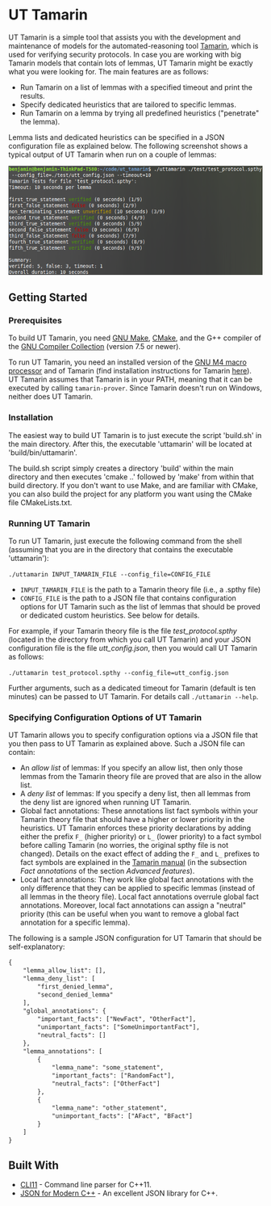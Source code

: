# UT Tamarin

UT Tamarin is a simple tool that assists you with the development and maintenance of models for the automated-reasoning tool [Tamarin](https://tamarin-prover.github.io), which is used for verifying security protocols. In case you are working with big Tamarin models that contain lots of lemmas, UT Tamarin might be exactly what you were looking for. The main features are as follows:

* Run Tamarin on a list of lemmas with a specified timeout and print the results.
* Specify dedicated heuristics that are tailored to specific lemmas.
* Run Tamarin on a lemma by trying all predefined heuristics ("penetrate" the lemma).

Lemma lists and dedicated heuristics can be specified in a JSON configuration file as explained below. The following screenshot shows a typical output of UT Tamarin when run on a couple of lemmas:

![UT Tamarin Output](images/screenshot_utt.png)

## Getting Started

### Prerequisites

To build UT Tamarin, you need [GNU Make](https://www.gnu.org/software/make/), [CMake](https://cmake.org/), and the G++ compiler of the [GNU Compiler Collection](https://gcc.gnu.org/) (version 7.5 or newer).

To run UT Tamarin, you need an installed version of the [GNU M4 macro processor](https://www.gnu.org/software/m4/) and of Tamarin (find installation instructions for Tamarin [here](https://tamarin-prover.github.io/manual/book/002_installation.html)). UT Tamarin assumes that Tamarin is in your PATH, meaning that it can be executed by calling `tamarin-prover`. Since Tamarin doesn't run on Windows, neither does UT Tamarin.

### Installation

The easiest way to build UT Tamarin is to just execute the script 'build.sh' in the main directory. After this, the executable 'uttamarin' will be located at 'build/bin/uttamarin'.

The build.sh script simply creates a directory 'build' within the main directory and then executes 'cmake ..' followed by 'make' from within that build directory. If you don't want to use Make, and are familiar with CMake, you can also build the project for any platform you want using the CMake file CMakeLists.txt.

### Running UT Tamarin

To run UT Tamarin, just execute the following command from the shell (assuming that you are in the directory that contains the executable 'uttamarin'): 

`./uttamarin INPUT_TAMARIN_FILE --config_file=CONFIG_FILE`

* `INPUT_TAMARIN_FILE` is the path to a Tamarin theory file (i.e., a .spthy file)
* `CONFIG_FILE` is the path to a JSON file that contains configuration options for UT Tamarin such as the list of lemmas that should be proved or dedicated custom heuristics. See below for details.

For example, if your Tamarin theory file is the file *test_protocol.spthy* (located in the directory from which you call UT Tamarin) and your JSON configuration file is the file *utt_config.json*, then you would call UT Tamarin as follows:

`./uttamarin test_protocol.spthy --config_file=utt_config.json`

Further arguments, such as a dedicated timeout for Tamarin (default is ten minutes) can be passed to UT Tamarin. For details call `./uttamarin --help`.

### Specifying Configuration Options of UT Tamarin

UT Tamarin allows you to specify configuration options via a JSON file that you then pass to UT Tamarin as explained above. Such a JSON file can contain:

* An *allow list* of lemmas: If you specify an allow list, then only those lemmas from the Tamarin theory file are proved that are also in the allow list. 
* A *deny list* of lemmas: If you specify a deny list, then all lemmas from the deny list are ignored when running UT Tamarin.
* Global fact annotations: These annotations list fact symbols within your Tamarin theory file that should have a higher or lower priority in the heuristics. UT Tamarin enforces these priority declarations by adding either the prefix `F_` (higher priority) or `L_` (lower priority) to a fact symbol before calling Tamarin (no worries, the original spthy file is not changed). Details on the exact effect of adding the `F_` and `L_` prefixes to fact symbols are explained in the [Tamarin manual](https://tamarin-prover.github.io/manual/tex/tamarin-manual.pdf) (in the subsection *Fact annotations* of the section *Advanced features*).
* Local fact annotations: They work like global fact annotations with the only difference that they can be applied to specific lemmas (instead of all lemmas in the theory file). Local fact annotations overrule global fact annotations. Moreover, local fact annotations can assign a "neutral" priority (this can be useful when you want to remove a global fact annotation for a specific lemma).

The following is a sample JSON configuration for UT Tamarin that should be self-explanatory:

```
{
	"lemma_allow_list": [],
	"lemma_deny_list": [ 
		"first_denied_lemma",
		"second_denied_lemma"
	],
	"global_annotations": {
		"important_facts": ["NewFact", "OtherFact"],
		"unimportant_facts": ["SomeUnimportantFact"],
		"neutral_facts": []
	},
	"lemma_annotations": [
		{	
			"lemma_name": "some_statement",
			"important_facts": ["RandomFact"],
			"neutral_facts": ["OtherFact"]
		},
		{	
			"lemma_name": "other_statement",
			"unimportant_facts": ["AFact", "BFact"]
		}
	]
}
```

## Built With

* [CLI11](https://github.com/CLIUtils/CLI11) - Command line parser for C++11.
* [JSON for Modern C++](https://github.com/nlohmann/json) - An excellent JSON library for C++.

